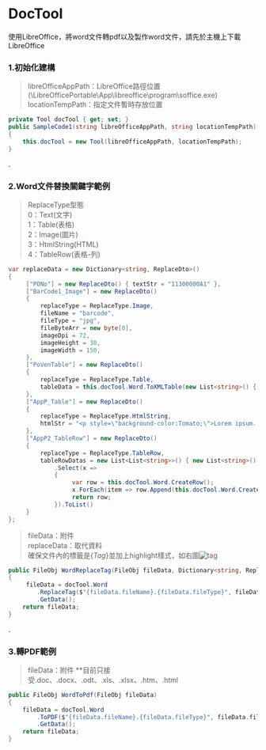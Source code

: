 # DocTool
使用LibreOffice，將word文件轉pdf以及製作word文件，請先於主機上下載LibreOffice
  
### 1.初始化建構
>libreOfficeAppPath：LibreOffice路徑位置(\LibreOfficePortable\App\libreoffice\program\soffice.exe)  
>locationTempPath：指定文件暫時存放位置  
```c#
private Tool docTool { get; set; }
public SampleCode1(string libreOfficeAppPath, string locationTempPath)
{
    this.docTool = new Tool(libreOfficeAppPath, locationTempPath);
}
```
  .
### 2.Word文件替換關鍵字範例
>ReplaceType型態  
>0：Text(文字)  
>1：Table(表格)  
>2：Image(圖片)  
>3：HtmlString(HTML)  
>4：TableRow(表格-列)  
```c#
var replaceData = new Dictionary<string, ReplaceDto>()
{
     ["PONo"] = new ReplaceDto() { textStr = "11300000A1" },
     ["BarCode1_Image"] = new ReplaceDto()
     {
         replaceType = ReplaceType.Image,
         fileName = "barcode",
         fileType = "jpg",
         fileByteArr = new byte[0],
         imageDpi = 72,
         imageHeight = 30,
         imageWidth = 150,
     },
     ["PoVenTable"] = new ReplaceDto()
     {
         replaceType = ReplaceType.Table,
         tableData = this.docTool.Word.ToXMLTable(new List<string>() { "品名", "數量", "總價" }, new List<List<string>>() { new List<string>() { "A", "1", "1500" } }),
     },
     ["AppP_Table"] = new ReplaceDto()
     {
         replaceType = ReplaceType.HtmlString,
         htmlStr = "<p style=\"background-color:Tomato;\">Lorem ipsum...</p>",
     },
     ["AppP2_TableRow"] = new ReplaceDto()
     {
         replaceType = ReplaceType.TableRow,
         tableRowDatas = new List<List<string>>() { new List<string>() { "A", "1", "1500" } }
             .Select(x =>
             {
                  var row = this.docTool.Word.CreateRow();
                  x.ForEach(item => row.Append(this.docTool.Word.CreateCell(item)));
                  return row;
             }).ToList()
     }
};
```
>fileData：附件  
>replaceData：取代資料  
>確保文件內的標籤是{$Tag$}並加上highlight樣式，如右圖![tag](https://img.shields.io/badge/-{$YourTag$}-fffd00?style=for-the-badge)  
```c#
public FileObj WordReplaceTag(FileObj fileData, Dictionary<string, ReplaceDto> replaceData)
{
     fileData = docTool.Word
        .ReplaceTag($"{fileData.fileName}.{fileData.fileType}", fileData.fileByteArr, replaceData)
        .GetData();
    return fileData;
}
```
  .
### 3.轉PDF範例
>fileData：附件
**目前只接受.doc、.docx、.odt、.xls、.xlsx、.htm、.html
```c#
public FileObj WordToPdf(FileObj fileData)
{
    fileData = docTool.Word
        .ToPDF($"{fileData.fileName}.{fileData.fileType}", fileData.fileByteArr)
        .GetData();
    return fileData;
}
```
